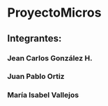 # ProyectoMicros
## Integrantes:
### Jean Carlos González H.
### Juan Pablo Ortiz
### María Isabel Vallejos
